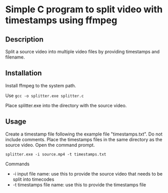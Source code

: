 # Simple C program to split video with timestamps using ffmpeg
## Description
Split a source video into multiple video files by providing timestamps and filename.

## Installation
Install ffmpeg to the system path.

Use `gcc -o splitter.exe splitter.c`

Place splitter.exe into the directory with the source video.

## Usage
Create a timestamp file following the example file "timestamps.txt". Do not include comments. Place the timestamps files in the same directory as the source video. Open the command prompt.

`splitter.exe -i source.mp4 -t timestamps.txt`

Commands
- -i input file name: use this to provide the source video that needs to be split into timecodes
- -t timestamps file name: use this to provide the timestamps file



